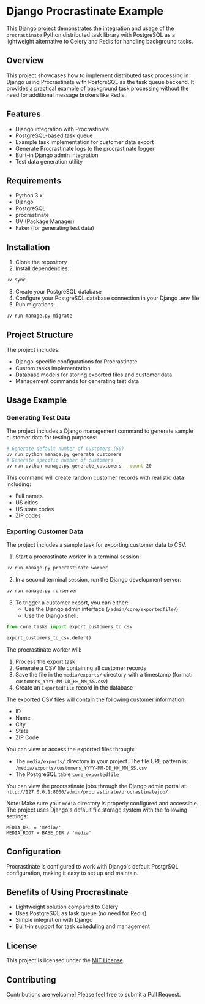 # Django Procrastinate Example

This Django project demonstrates the integration and usage of the `procrastinate` Python distributed task library with
PostgreSQL as a lightweight alternative to Celery and Redis for handling background tasks.

## Overview

This project showcases how to implement distributed task processing in Django using Procrastinate with PostgreSQL as the
task queue backend. It provides a practical example of background task processing without the need for additional
message brokers like Redis.

## Features

- Django integration with Procrastinate
- PostgreSQL-based task queue
- Example task implementation for customer data export
- Generate Procrastinate logs to the procrastinate logger
- Built-in Django admin integration
- Test data generation utility

## Requirements

- Python 3.x
- Django
- PostgreSQL
- procrastinate
- UV (Package Manager)
- Faker (for generating test data)

## Installation

1. Clone the repository
2. Install dependencies:

```bash
uv sync
```

3. Create your PostgreSQL database
4. Configure your PostgreSQL database connection in your Django .env file
4. Run migrations:

```bash
uv run manage.py migrate
```

## Project Structure

The project includes:

- Django-specific configurations for Procrastinate
- Custom tasks implementation
- Database models for storing exported files and customer data
- Management commands for generating test data

## Usage Example

### Generating Test Data

The project includes a Django management command to generate sample customer data for testing purposes:

```bash
# Generate default number of customers (50)
uv run python manage.py generate_customers
# Generate specific number of customers
uv run python manage.py generate_customers --count 20
```

This command will create random customer records with realistic data including:

- Full names
- US cities
- US state codes
- ZIP codes

### Exporting Customer Data

The project includes a sample task for exporting customer data to CSV.

1. Start a procrastinate worker in a terminal session:

```bash
uv run manage.py procrastinate worker
```

2. In a second terminal session, run the Django development server:

```bash
uv run manage.py runserver 
```

3. To trigger a customer export, you can either:
    - Use the Django admin interface (`/admin/core/exportedfile/`)
    - Use the Django shell:

```python
from core.tasks import export_customers_to_csv

export_customers_to_csv.defer()
```

The procrastinate worker will:

1. Process the export task
2. Generate a CSV file containing all customer records
3. Save the file in the `media/exports/` directory with a timestamp (format: `customers_YYYY-MM-DD_HH_MM_SS.csv`)
4. Create an `ExportedFile` record in the database

The exported CSV files will contain the following customer information:

- ID
- Name
- City
- State
- ZIP Code

You can view or access the exported files through:

- The `media/exports/` directory in your project. The file URL pattern is:
  `/media/exports/customers_YYYY-MM-DD_HH_MM_SS.csv`
- The PostgreSQL table `core_exportedfile`

You can view the procrastinate jobs through the Django admin portal at:
`http://127.0.0.1:8000/admin/procrastinate/procrastinatejob/`

Note: Make sure your `media` directory is properly configured and accessible. The project uses Django's default file
storage system with the following settings:

```
MEDIA_URL = 'media/'
MEDIA_ROOT = BASE_DIR / 'media'
```

## Configuration

Procrastinate is configured to work with Django's default
PostgrSQL configuration, making it easy to set up and maintain.

## Benefits of Using Procrastinate

- Lightweight solution compared to Celery
- Uses PostgreSQL as task queue (no need for Redis)
- Simple integration with Django
- Built-in support for task scheduling and management

## License

This project is licensed under the [MIT License](LICENSE).

## Contributing

Contributions are welcome! Please feel free to submit a Pull Request.